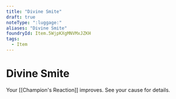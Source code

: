 ```yaml
---
title: "Divine Smite"
draft: true
noteType: ":luggage:"
aliases: "Divine Smite"
foundryId: Item.5WjpKXgMNVMxJZKH
tags:
  - Item
---
```


# Divine Smite

Your [[Champion's Reaction]] improves. See your cause for details.
